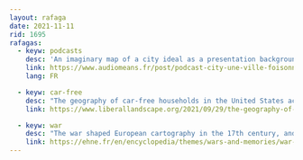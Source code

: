 ```yaml
---
layout: rafaga
date: 2021-11-11
rid: 1695
rafagas:
  - keyw: podcasts
    desc: 'An imaginary map of a city ideal as a presentation background for the selection of 494 essential free access podcasts hosted by the French company Audiomeans'
    link: https://www.audiomeans.fr/post/podcast-city-une-ville-foisonnante-au-creux-de-loreille
    lang: FR

  - keyw: car-free
    desc: "The geography of car-free households in the United States according to the 2015-2019 Census data, which shows a direct relationship with the density of inhabited areas"
    link: https://www.liberallandscape.org/2021/09/29/the-geography-of-carfree-households-in-the-united-states/

  - keyw: war
    desc: "The war shaped European cartography in the 17th century, and the war was later transformed by maps through its various uses related to combat, from battle planning to celebration"
    link: https://ehne.fr/en/encyclopedia/themes/wars-and-memories/war-fronts/figuring-war-maps-in-europe
---
```

